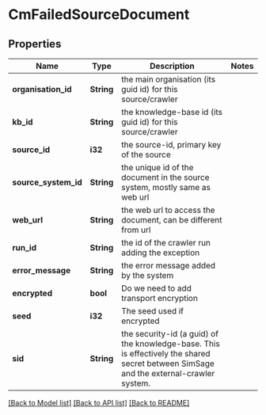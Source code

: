 # CmFailedSourceDocument

## Properties

Name | Type | Description | Notes
------------ | ------------- | ------------- | -------------
**organisation_id** | **String** | the main organisation (its guid id) for this source/crawler | 
**kb_id** | **String** | the knowledge-base id (its guid id) for this source/crawler | 
**source_id** | **i32** | the source-id, primary key of the source | 
**source_system_id** | **String** | the unique id of the document in the source system, mostly same as web url | 
**web_url** | **String** | the web url to access the document, can be different from url | 
**run_id** | **String** | the id of the crawler run adding the exception | 
**error_message** | **String** | the error message added by the system | 
**encrypted** | **bool** | Do we need to add transport encryption | 
**seed** | **i32** | The seed used if encrypted | 
**sid** | **String** | the security-id (a guid) of the knowledge-base.  This is effectively the shared secret between SimSage and the external-crawler system. | 

[[Back to Model list]](../README.md#documentation-for-models) [[Back to API list]](../README.md#documentation-for-api-endpoints) [[Back to README]](../README.md)


